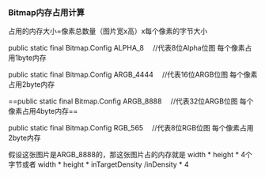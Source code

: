 ### Bitmap内存占用计算

占用的内存大小=像素总数量（图片宽x高）x每个像素的字节大小

public static final Bitmap.Config ALPHA_8 　//代表8位Alpha位图 每个像素占用1byte内存

public static final Bitmap.Config ARGB_4444 　//代表16位ARGB位图 每个像素占用2byte内存

==public static final Bitmap.Config ARGB_8888 　//代表32位ARGB位图 每个像素占用4byte内存==

public static final Bitmap.Config RGB_565 　//代表8位RGB位图 每个像素占用2byte内存

假设这张图片是ARGB_8888的，那这张图片占的内存就是 width * height * 4个字节或者 width * height * inTargetDensity /inDensity * 4

